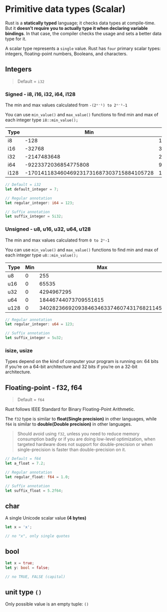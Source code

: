 # Primitive data types (Scalar)

Rust is a **statically typed** language; it checks data types at compile-time. But it **doesn’t require you to actually type it when declaring variable bindings**. In that case, the compiler checks the usage and sets a better data type for it.

A scalar type represents a `single` value. Rust has `four` primary scalar types: integers, floating-point numbers, Booleans, and characters.

## Integers

> Default = `i32`

### Signed - i8, i16, i32, i64, i128

The min and max values calculated from `-(2ⁿ⁻¹) to 2ⁿ⁻¹-1`

You can use `min_value()` and `max_value()` functions to find min and max of each integer type `i8::min_value();`

| Type | Min                                      | Max                                     |
|------|------------------------------------------|-----------------------------------------|
| i8   | -128                                     | 127                                     |
| i16  | -32768                                   | 32767                                   |
| i32  | -2147483648                              | 2147483647                              |
| i64  | -9223372036854775808                     | 9223372036854775807                     |
| i128 | -170141183460469231731687303715884105728 | 170141183460469231731687303715884105727 |

```rs
// Default = i32
let default_integer = 7;

// Regular annotation
let regular_integer: i64 = 123;

// Suffix annotation
let suffix_integer = 5i32;
```

### Unsigned - u8, u16, u32, u64, u128

The min and max values calculated from `0 to 2ⁿ-1`

You can use `min_value()` and `max_value()` functions to find min and max of each integer type `u8::min_value();`

| Type | Min | Max                                     |
|------|-----|-----------------------------------------|
| u8   | 0   | 255                                     |
| u16  | 0   | 65535                                   |
| u32  | 0   | 4294967295                              |
| u64  | 0   | 18446744073709551615                    |
| u128 | 0   | 340282366920938463463374607431768211455 |

```rs
// Regular annotation
let regular_integer: u64 = 123;

// Suffix annotation
let suffix_integer = 5u32;
```

### isize, usize

Types depend on the kind of computer your program is running on: 64 bits if you’re on a 64-bit architecture and 32 bits if you’re on a 32-bit architecture.

## Floating-point - f32, f64

> Default = `f64`

Rust follows IEEE Standard for Binary Floating-Point Arithmetic.

The `f32` type is similar to **float(Single precision)** in other languages, while `f64` is similar to **double(Double precision)** in other languages.

> Should avoid using `f32`, unless you need to reduce memory consumption badly or if you are doing low-level optimization, when targeted hardware does not support for double-precision or when single-precision is faster than double-precision on it.

```rs
// Default = f64
let a_float = 7.2;

// Regular annotation
let regular_float: f64 = 1.0;

// Suffix annotation
let suffix_float = 5.2f64;
```

## char

A single Unicode scalar value **(4 bytes)**

```rs
let x = 'x';

// no "x", only single quotes
```

## bool

```rs
let x = true;
let y: bool = false;

// no TRUE, FALSE (capital)
```

## unit type `()`

Only possible value is an empty tuple: `()`
